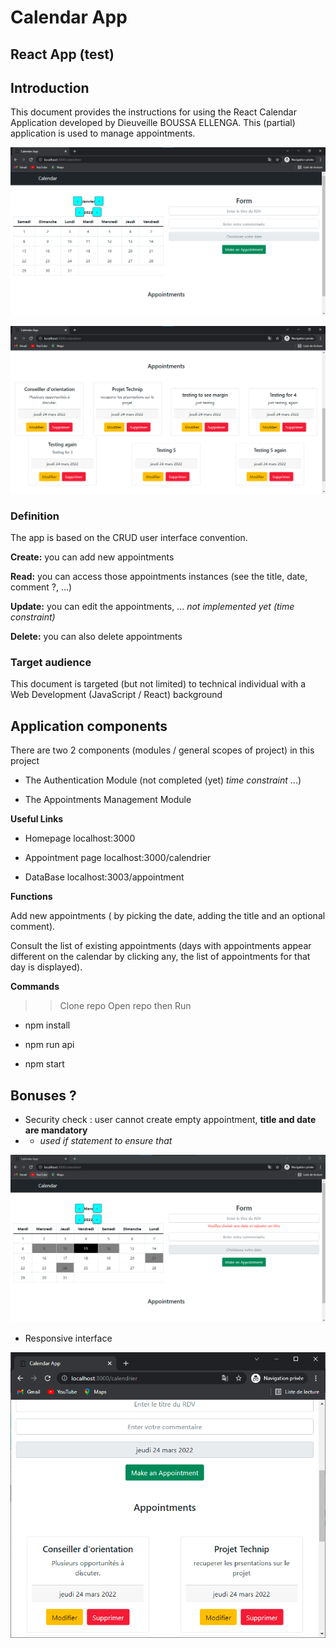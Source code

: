 # Calendar App #


## React App (test) ## 


## Introduction ##
This document provides the instructions for using the React Calendar Application developed by Dieuveille BOUSSA ELLENGA. 
This (partial) application is used to manage appointments. 


>>


![Interface Part1 ](appointment.png)


![Interface Part2 ](appointments.png)


>>


### Definition ###

The app is based on the CRUD user interface convention.  

**Create:** you can add new appointments 

**Read:** you can access those appointments instances (see the title, date, comment ?, …) 

**Update:** you can edit the appointments, ...  *not implemented yet (time  constraint)*

**Delete:** you can also delete appointments 



### Target audience ###

This document is targeted (but not limited) to technical individual with a Web Development (JavaScript / React) background 



## Application components ##

There are two 2 components (modules / general scopes of project) in this project

 - The Authentication Module (not completed (yet) *time constraint* ...)

 - The Appointments Management Module   




**Useful Links**

 - Homepage             localhost:3000

 - Appointment page     localhost:3000/calendrier

 - DataBase             localhost:3003/appointment





**Functions**


Add new appointments ( by picking the date, adding the title and an optional comment).



Consult the list of existing appointments (days with appointments appear different on the calendar by clicking any, the list of appointments for that day is displayed).


 



**Commands**


>> Clone repo  Open repo    then Run

- npm install


- npm run api


- npm start




## Bonuses ? ##

 - Security check : user cannot create empty appointment, **title and date are mandatory** 
  - - *used if statement to ensure that*


![Required Field ](error_safe.png)



>>
 - Responsive interface 


![Responsive Design ](responsive.png)
